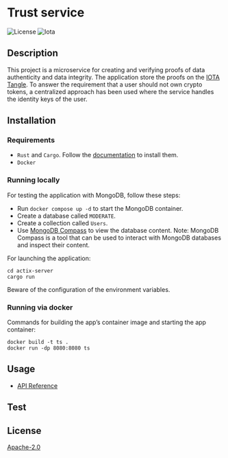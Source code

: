 # Trust service

![License](https://img.shields.io/badge/License-Apache_2.0-blue.svg)
![Iota](https://img.shields.io/badge/iota-29334C?style=for-the-badge&logo=iota&logoColor=white)

## Description

<!-- Provide a short description explaining the what, why, and how of your project. Use the following questions as a guide:

- What was your motivation?
- Why did you build this project? (Note: the answer is not "Because it was a homework assignment.")
- What problem does it solve?
- What did you learn? --> 

This project is a microservice for creating and verifying proofs of data authenticity and data integrity. The application store the proofs on the [IOTA Tangle](https://wiki.iota.org/shimmer/). To answer the requirement that a user should not own crypto tokens, a centralized approach has been used where the service handles the identity keys of the user.

## Installation
<!-- What are the steps required to install your project? Provide a step-by-step description of how to get the development environment running. -->

### Requirements

- `Rust` and `Cargo`. Follow the [documentation](https://doc.rust-lang.org/cargo/getting-started/installation.html) to install them. 
- `Docker`


### Running locally


For testing the application with MongoDB, follow these steps:

- Run `docker compose up -d` to start the MongoDB container.
- Create a database called `MODERATE`.
- Create a collection called `Users`.
- Use [MongoDB Compass](https://www.mongodb.com/products/compass) to view the database content.
Note: MongoDB Compass is a tool that can be used to interact with MongoDB databases and inspect their content.

For launching the application: 
```
cd actix-server
cargo run
```

Beware of the configuration of the environment variables.

### Running via docker

Commands for building the app’s container image and starting the app container:

```shell
docker build -t ts .
docker run -dp 8080:8080 ts  
```

## Usage

<!-- Provide instructions and examples for use. Include screenshots as needed. -->
- [API Reference](./actix-server/api/specifications.yaml)

## Test

## License

[Apache-2.0](http://www.apache.org/licenses/LICENSE-2.0)